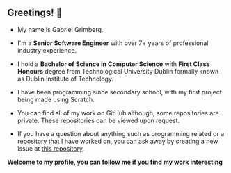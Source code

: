 ## Greetings! 👋

- My name is Gabriel Grimberg.

- I'm a **Senior Software Engineer** with over 7+ years of professional industry experience. 

- I hold a **Bachelor of Science in Computer Science** with **First Class Honours** degree from Technological University Dublin formally known as Dublin Institute of Technology.

- I have been programming since secondary school, with my first project being made using Scratch.

- You can find all of my work on GitHub although, some repositories are private. These repositories can be viewed upon request.

- If you have a question about anything such as programming related or a repository that I have worked on, you can ask away by creating a new issue at [this repository](https://github.com/GabrielGrimberg/GabrielGrimberg/issues/new?assignees=&labels=question&template=custom.md&title=Question%3A+%5BTitle%20of%20Question%5D).

**Welcome to my profile, you can follow me if you find my work interesting**
